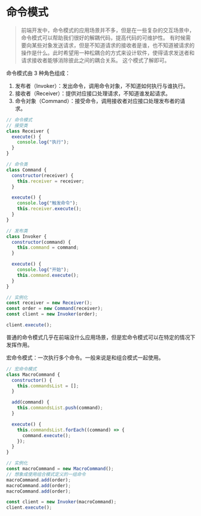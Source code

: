 # 命令模式

> 前端开发中，命令模式的应用场景并不多，但是在一些复杂的交互场景中，命令模式可以帮助我们很好的解耦代码，提高代码的可维护性。
> 有时候需要向某些对象发送请求，但是不知道请求的接收者是谁，也不知道被请求的操作是什么。此时希望用一种松耦合的方式来设计软件，使得请求发送者和请求接收者能够消除彼此之间的耦合关系。
> 这个模式了解即可。

命令模式由 3 种角色组成：

1. 发布者（Invoker）：发出命令，调用命令对象，不知道如何执行与谁执行。
2. 接收者（Receiver）：提供对应接口处理请求，不知道谁发起请求。
3. 命令对象（Command）：接受命令，调用接收者对应接口处理发布者的请求。

```javascript
// 命令模式
// 接受类
class Receiver {
  execute() {
    console.log("执行");
  }
}

// 命令类
class Command {
  constructor(receiver) {
    this.receiver = receiver;
  }

  execute() {
    console.log("触发命令");
    this.receiver.execute();
  }
}

// 发布类
class Invoker {
  constructor(command) {
    this.command = command;
  }

  execute() {
    console.log("开始");
    this.command.execute();
  }
}

// 实例化
const receiver = new Receiver();
const order = new Command(receiver);
const client = new Invoker(order);

client.execute();
```

普通的命令模式几乎在前端没什么应用场景，但是宏命令模式可以在特定的情况下发挥作用。

宏命令模式：一次执行多个命令。一般来说是和组合模式一起使用。

```javascript
// 宏命令模式
class MacroCommand {
  constructor() {
    this.commandsList = [];
  }

  add(command) {
    this.commandsList.push(command);
  }

  execute() {
    this.commandsList.forEach((command) => {
      command.execute();
    });
  }
}

// 实例化
const macroCommand = new MacroCommand();
// 想象成使用组合模式定义的一组命令
macroCommand.add(order);
macroCommand.add(order);
macroCommand.add(order);

const client = new Invoker(macroCommand);
client.execute();
```
